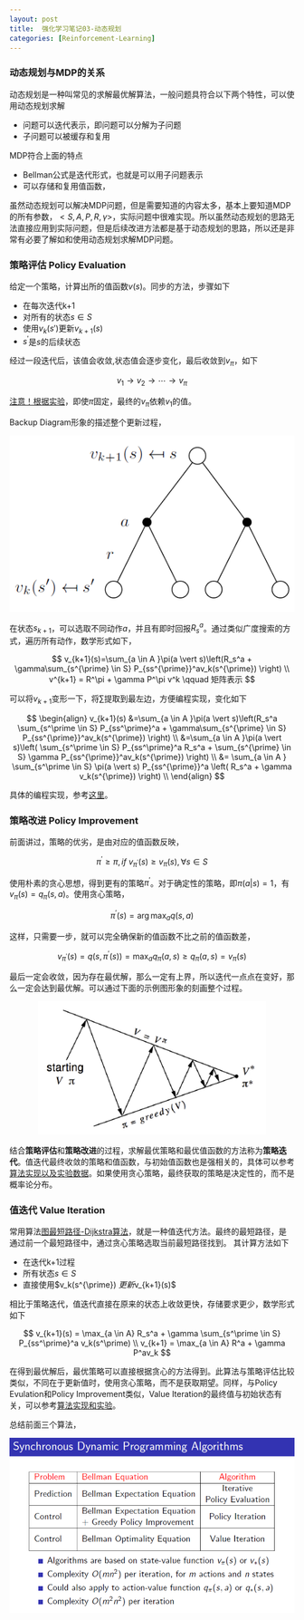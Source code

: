 ```yaml
---
layout: post
title:  强化学习笔记03-动态规划
categories: [Reinforcement-Learning]
---
```



### 动态规划与MDP的关系

动态规划是一种叫常见的求解最优解算法，一般问题具符合以下两个特性，可以使用动态规划求解

* 问题可以迭代表示，即问题可以分解为子问题
* 子问题可以被缓存和复用

MDP符合上面的特点

* Bellman公式是迭代形式，也就是可以用子问题表示
* 可以存储和复用值函数，

虽然动态规划可以解决MDP问题，但是需要知道的内容太多，基本上要知道MDP的所有参数，$<S,A,P,R,\gamma>$，实际问题中很难实现。所以虽然动态规划的思路无法直接应用到实际问题，但是后续改进方法都是基于动态规划的思路，所以还是非常有必要了解如和使用动态规划求解MDP问题。

### 策略评估 Policy Evaluation

给定一个策略，计算出所的值函数$v(s)$。同步的方法，步骤如下

* 在每次迭代k+1
* 对所有的状态$s \in S$
* 使用$v_k(s\prime)$更新$v_{k+1}(s)$
* $s^{\prime}$是$s$的后续状态

经过一段迭代后，该值会收敛,状态值会逐步变化，最后收敛到$v_\pi$，如下

$$
v_1 \rightarrow v_2 \rightarrow \cdots \rightarrow v_\pi
$$

[注意！根据实验](https://github.com/bourneli/reinforcement-learning/blob/master/DP/Policy%20Evaluation.ipynb)，即使$\pi$固定，最终的$v_\pi$依赖$v_1$的值。


Backup Diagram形象的描述整个更新过程，

![](/img/rl/backup_diagram_policy_evaluation.png)

在状态$s_{k+1}$，可以选取不同动作$a$，并且有即时回报$R_s^a$。通过类似广度搜索的方式，遍历所有动作，数学形式如下，

$$
v_{k+1}(s)=\sum_{a \in A }\pi(a \vert s)\left(R_s^a + \gamma\sum_{s^{\prime} \in S} P_{ss^{\prime}}^av_k(s^{\prime}) \right) \\
v^{k+1} = R^\pi + \gamma P^\pi v^k   \qquad 矩阵表示
$$



可以将$v_{k+1}$变形一下，将$\sum$提取到最左边，方便编程实现，变化如下

$$
\begin{align}
v_{k+1}(s)
&=\sum_{a \in A }\pi(a \vert s)\left(R_s^a \sum_{s^\prime \in S} P_{ss^\prime}^a + \gamma\sum_{s^{\prime} \in S} P_{ss^{\prime}}^av_k(s^{\prime}) \right) \\
&=\sum_{a \in A }\pi(a \vert s)\left( \sum_{s^\prime \in S} P_{ss^\prime}^a R_s^a + \sum_{s^{\prime} \in S} \gamma P_{ss^{\prime}}^av_k(s^{\prime}) \right) \\
&= \sum_{a \in A } \sum_{s^\prime \in S} \pi(a \vert s) P_{ss^{\prime}}^a  \left( R_s^a +   \gamma  v_k(s^{\prime}) \right) \\
\end{align}
$$

具体的编程实现，参考[这里](https://github.com/bourneli/reinforcement-learning/blob/master/DP/Policy%20Evaluation.ipynb)。


### 策略改进 Policy Improvement

前面讲过，策略的优劣，是由对应的值函数反映，

$$
\pi^{\prime} \ge \pi, if \  v_{\pi^\prime}(s) \ge v_{\pi}(s),\forall s \in S
$$

使用朴素的贪心思想，得到更有的策略$\pi^\prime$。对于确定性的策略，即$\pi(a \vert s)=1$，有$v_{\pi}(s) = q_{\pi}(s,a)$。使用贪心策略，

$$
\pi^\prime(s)=\arg \max_a q(s,a)
$$

这样，只需要一步，就可以完全确保新的值函数不比之前的值函数差，

$$
v_{\pi^\prime}(s)=q(s, \pi^\prime(s)) = \max_a q_\pi(a,s) \ge q_\pi(a,s) = v_\pi(s)
$$

最后一定会收敛，因为存在最优解，那么一定有上界，所以迭代一点点在变好，那么一定会达到最优解。可以通过下面的示例图形象的刻画整个过程。

<div style='display: block;margin: auto;width:80%'>
	<img src='/img/policy_evaluation_improvement.png' />
</div>

结合**策略评估**和**策略改进**的过程，求解最优策略和最优值函数的方法称为**策略迭代**。值迭代最终收敛的策略和值函数，与初始值函数也是强相关的，具体可以参考[算法实现以及实验数据](https://github.com/bourneli/reinforcement-learning/blob/master/DP/Policy%20Iteration.ipynb)。如果使用贪心策略，最终获取的策略是决定性的，而不是概率论分布。

### 值迭代 Value Iteration

常用算法[图最短路径-Dijkstra算法](https://zh.wikipedia.org/wiki/%E6%88%B4%E5%85%8B%E6%96%AF%E7%89%B9%E6%8B%89%E7%AE%97%E6%B3%95)，就是一种值迭代方法。最终的最短路径，是通过前一个最短路径中，通过贪心策略选取当前最短路径找到。 其计算方法如下

* 在迭代k+1过程
* 所有状态$s \in S$
* 直接使用$v_k(s^{\prime}) $更新$v_{k+1}(s)$

相比于策略迭代，值迭代直接在原来的状态上收敛更快，存储要求更少，数学形式如下

$$
v_{k+1}(s) = \max_{a \in A}  R_s^a + \gamma \sum_{s^\prime \in S} P_{ss^\prime}^a v_k(s^\prime)  \\
v_{k+1} = \max_{a \in A}  R^a + \gamma P^av_k
$$

在得到最优解后，最优策略可以直接根据贪心的方法得到。此算法与策略评估比较类似，不同在于更新值时，使用贪心策略，而不是获取期望。同样，与Policy Evulation和Policy Improvement类似，Value Iteration的最终值与初始状态有关，可以参考[算法实现和实验](https://github.com/bourneli/reinforcement-learning/blob/master/DP/Value%20Iteration.ipynb)。

总结前面三个算法，

![](/img/rl/sync_dp_summary.png)

